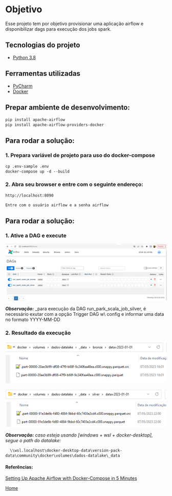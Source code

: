 # Objetivo

Esse projeto tem por objetivo provisionar uma aplicação airflow e disponibilizar dags para execução dos jobs spark.

## Tecnologias do projeto
  - [Python 3.8](https://www.python.org/downloads/release/python-380/)

## Ferramentas utilizadas
- [PyCharm](https://www.jetbrains.com/pycharm/download/#section=windows)
- [Docker](https://docs.docker.com/compose/install/)


## Prepar ambiente de desenvolvimento:
```
pip install apache-airflow
pip install apache-airflow-providers-docker
```

## Para rodar a solução:
### 1. Prepara variável de projeto para uso do docker-compose
```
cp .env-sample .env
docker-compose up -d --build
```
### 2. Abra seu browser e entre com o seguinte endereço:
```
http://localhost:8090
```
```
Entre com o usuário airflow e a senha airflow
```

## Para rodar a solução:

### 1. Ative a DAG e execute
![img.png](./img/img.png)

***Observação:*** _para execução da DAG run_park_scala_job_silver, é necessário exutar com a opção Trigger DAG w\ config e informar uma data no formato YYYY-MM-DD


### 2. Resultado da execução
![img_1.png](./img/img_1.png)

![img_2.png](./img/img_2.png)


***Observação:*** _caso esteja usando [windows + wsl + docker-desktop], segue o path do datalake:_
```
  \\wsl.localhost\docker-desktop-data\version-pack-data\community\docker\volumes\dados-datalake\_data
```

#### Referências:

[Setting Up Apache Airflow with Docker-Compose in 5 Minutes](https://towardsdatascience.com/setting-up-apache-airflow-with-docker-compose-in-5-minutes-56a1110f4122)


[Home](https://github.com/wesleyst5/case-data-engineer-experian)




